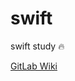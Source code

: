 # swift
swift study 🔥

[GitLab Wiki](http://devyhan93.ddns.net:30000/Wiki/swift/wikis/Swift_Language)
